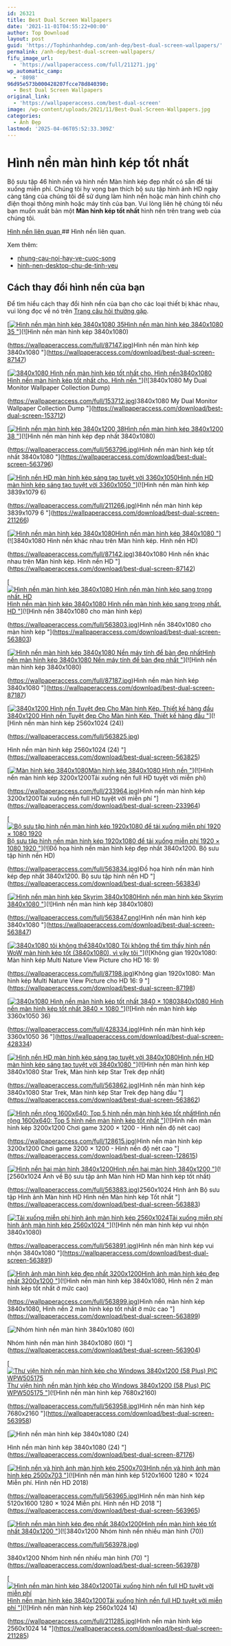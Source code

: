 ```yaml
---
id: 26321
title: Best Dual Screen Wallpapers
date: '2021-11-01T04:55:22+00:00'
author: Top Download
layout: post
guid: 'https://Tophinhanhdep.com/anh-dep/best-dual-screen-wallpapers/'
permalink: /anh-dep/best-dual-screen-wallpapers/
fifu_image_url:
  - 'https://wallpaperaccess.com/full/211271.jpg'
wp_automatic_camp:
  - '8098'
96d95e573b000428207fcce78d840390:
  - Best Dual Screen Wallpapers
original_link:
  - 'https://wallpaperaccess.com/best-dual-screen'
image: /wp-content/uploads/2021/11/Best-Dual-Screen-Wallpapers.jpg
categories:
  - Ảnh Đẹp
lastmod: '2025-04-06T05:52:33.309Z'
---
```

# Hình nền màn hình kép tốt nhất

Bộ sưu tập 46 hình nền và hình nền Màn hình kép đẹp nhất có sẵn để tải xuống miễn phí. Chúng tôi hy vọng bạn thích bộ sưu tập hình ảnh HD ngày càng tăng của chúng tôi để sử dụng làm hình nền hoặc màn hình chính cho điện thoại thông minh hoặc máy tính của bạn. Vui lòng liên hệ chúng tôi nếu bạn muốn xuất bản một **Màn hình kép tốt nhất** hình nền trên trang web của chúng tôi.

[Hình nền liên quan ](#related) ## Hình nền liên quan.

   
 Xem thêm:

   
- [nhung-cau-noi-hay-ve-cuoc-song](https://tophinhanhdep.com/nhung-cau-noi-hay/nhung-cau-noi-hay-ve-cuoc-song/)
- [hinh-nen-desktop-chu-de-tinh-yeu](https://tophinhanhdep.com/anh-tinh-yeu/hinh-nen-desktop-chu-de-tinh-yeu/)

## Cách thay đổi hình nền của bạn

Để tìm hiểu cách thay đổi hình nền của bạn cho các loại thiết bị khác nhau, vui lòng đọc về nó trên [Trang câu hỏi thường gặp](https://tophinhanhdep.com/faq/).

  
[[![Hình nền màn hình kép 3840x1080 35](https://wallpaperaccess.com/full/211271.jpg)Hình nền màn hình kép 3840x1080 35 "](https://wallpaperaccess.com/download/best-dual-screen-211271)](![Hình nền màn hình kép 3840x1080)

(https://wallpaperaccess.com/full/87147.jpg)Hình nền màn hình kép 3840x1080 "](https://wallpaperaccess.com/download/best-dual-screen-87147)

[[![3840x1080 Hình nền màn hình kép tốt nhất cho.  Hình nền](https://wallpaperaccess.com/full/563793.jpg)3840x1080 Hình nền màn hình kép tốt nhất cho. Hình nền "](https://wallpaperaccess.com/download/best-dual-screen-563793)](![3840x1080 My Dual Monitor Wallpaper Collection Dump)

(https://wallpaperaccess.com/full/153712.jpg)3840x1080 My Dual Monitor Wallpaper Collection Dump "](https://wallpaperaccess.com/download/best-dual-screen-153712)

[[![Hình nền màn hình kép 3840x1200 38](https://wallpaperaccess.com/full/211347.jpg)Hình nền màn hình kép 3840x1200 38 "](https://wallpaperaccess.com/download/best-dual-screen-211347)](![Hình nền màn hình kép đẹp nhất 3840x1080)

(https://wallpaperaccess.com/full/563796.jpg)Hình nền màn hình kép tốt nhất 3840x1080 "](https://wallpaperaccess.com/download/best-dual-screen-563796)

[[![Hình nền HD màn hình kép sáng tạo tuyệt vời 3360x1050](https://wallpaperaccess.com/full/87138.jpg)Hình nền HD màn hình kép sáng tạo tuyệt vời 3360x1050 "](https://wallpaperaccess.com/download/best-dual-screen-87138)](![Hình nền màn hình kép 3839x1079 6)

(https://wallpaperaccess.com/full/211266.jpg)Hình nền màn hình kép 3839x1079 6 "](https://wallpaperaccess.com/download/best-dual-screen-211266)

 [[![Hình nền màn hình kép 3840x1080](https://wallpaperaccess.com/full/87148.jpg)Hình nền màn hình kép 3840x1080 "](https://wallpaperaccess.com/download/best-dual-screen-87148)](![3840x1080 Hình nền khác nhau trên Màn hình kép.  Hình nền HD)

(https://wallpaperaccess.com/full/87142.jpg)3840x1080 Hình nền khác nhau trên Màn hình kép. Hình nền HD "](https://wallpaperaccess.com/download/best-dual-screen-87142)

[[![Hình nền màn hình kép 3840x1080 Hình nền màn hình kép sang trọng nhất.  HD](https://wallpaperaccess.com/full/563802.jpg)Hình nền màn hình kép 3840x1080 Hình nền màn hình kép sang trọng nhất. HD "](https://wallpaperaccess.com/download/best-dual-screen-563802)](![Hình nền 3840x1080 cho màn hình kép)

(https://wallpaperaccess.com/full/563803.jpg)Hình nền 3840x1080 cho màn hình kép "](https://wallpaperaccess.com/download/best-dual-screen-563803)

[[![Hình nền màn hình kép 3840x1080 Nền máy tính để bàn đẹp nhất](https://wallpaperaccess.com/full/563812.jpg)Hình nền màn hình kép 3840x1080 Nền máy tính để bàn đẹp nhất "](https://wallpaperaccess.com/download/best-dual-screen-563812)](![Hình nền màn hình kép 3840x1080)

(https://wallpaperaccess.com/full/87187.jpg)Hình nền màn hình kép 3840x1080 "](https://wallpaperaccess.com/download/best-dual-screen-87187)

[[![3840x1200 Hình nền Tuyệt đẹp Cho Màn hình Kép.  Thiết kế hàng đầu](https://wallpaperaccess.com/full/563824.jpg)3840x1200 Hình nền Tuyệt đẹp Cho Màn hình Kép. Thiết kế hàng đầu "](https://wallpaperaccess.com/download/best-dual-screen-563824)](![Hình nền màn hình kép 2560x1024 (24))

(https://wallpaperaccess.com/full/563825.jpg)

Hình nền màn hình kép 2560x1024 (24) "](https://wallpaperaccess.com/download/best-dual-screen-563825)

[[![Màn hình kép 3840x1080](https://wallpaperaccess.com/full/563829.jpg)Màn hình kép 3840x1080 Hình nền "](https://wallpaperaccess.com/download/best-dual-screen-563829)](![Hình nền màn hình kép 3200x1200Tải xuống nền full HD tuyệt vời miễn phí)

(https://wallpaperaccess.com/full/233964.jpg)Hình nền màn hình kép 3200x1200Tải xuống nền full HD tuyệt vời miễn phí "](https://wallpaperaccess.com/download/best-dual-screen-233964)

[[![Bộ sưu tập hình nền màn hình kép 1920x1080 để tải xuống miễn phí 1920 × 1080 1920](https://wallpaperaccess.com/full/87167.jpg)Bộ sưu tập hình nền màn hình kép 1920x1080 để tải xuống miễn phí 1920 × 1080 1920 "](https://wallpaperaccess.com/download/best-dual-screen-87167)](![Đồ họa hình nền màn hình kép đẹp nhất 3840x1200.  Bộ sưu tập hình nền HD)

(https://wallpaperaccess.com/full/563834.jpg)Đồ họa hình nền màn hình kép đẹp nhất 3840x1200. Bộ sưu tập hình nền HD "](https://wallpaperaccess.com/download/best-dual-screen-563834)

[[![Hình nền màn hình kép Skyrim 3840x1080](https://wallpaperaccess.com/full/563844.jpg)Hình nền màn hình kép Skyrim 3840x1080 "](https://wallpaperaccess.com/download/best-dual-screen-563844)](![Hình nền màn hình kép 3840x1080)

(https://wallpaperaccess.com/full/563847.png)Hình nền màn hình kép 3840x1080 "](https://wallpaperaccess.com/download/best-dual-screen-563847)

[[![3840x1080 tôi không thể](https://wallpaperaccess.com/full/211320.jpg)3840x1080 Tôi không thể tìm thấy hình nền WoW màn hình kép tốt (3840x1080), vì vậy tôi "](https://wallpaperaccess.com/download/best-dual-screen-211320)](![Không gian 1920x1080: Màn hình kép Multi Nature View Picture cho HD 16: 9)

(https://wallpaperaccess.com/full/87198.jpg)Không gian 1920x1080: Màn hình kép Multi Nature View Picture cho HD 16: 9 "](https://wallpaperaccess.com/download/best-dual-screen-87198)

[[![3840x1080 Hình nền màn hình kép tốt nhất 3840 × 1080](https://wallpaperaccess.com/full/563855.jpg)3840x1080 Hình nền màn hình kép tốt nhất 3840 × 1080 "](https://wallpaperaccess.com/download/best-dual-screen-563855)](![Hình nền màn hình kép 3360x1050 36)

(https://wallpaperaccess.com/full/428334.jpg)Hình nền màn hình kép 3360x1050 36 "](https://wallpaperaccess.com/download/best-dual-screen-428334)

[[![Hình nền HD màn hình kép sáng tạo tuyệt vời 3840x1080](https://wallpaperaccess.com/full/563857.jpg)Hình nền HD màn hình kép sáng tạo tuyệt vời 3840x1080 "](https://wallpaperaccess.com/download/best-dual-screen-563857)](![Hình nền màn hình kép 3840x1080 Star Trek, Màn hình kép Star Trek đẹp nhất)

(https://wallpaperaccess.com/full/563862.jpg)Hình nền màn hình kép 3840x1080 Star Trek, Màn hình kép Star Trek đẹp hàng đầu "](https://wallpaperaccess.com/download/best-dual-screen-563862)

[[![Hình nền rộng 1600x640: Top 5 hình nền màn hình kép tốt nhất](https://wallpaperaccess.com/full/563874.jpg)Hình nền rộng 1600x640: Top 5 hình nền màn hình kép tốt nhất "](https://wallpaperaccess.com/download/best-dual-screen-563874)](![Hình nền màn hình kép 3200x1200 Chơi game 3200 × 1200 - Hình nền độ nét cao)

(https://wallpaperaccess.com/full/128615.jpg)Hình nền màn hình kép 3200x1200 Chơi game 3200 × 1200 - Hình nền độ nét cao "](https://wallpaperaccess.com/download/best-dual-screen-128615)

[[![Hình nền hai màn hình 3840x1200](https://wallpaperaccess.com/full/563880.jpg)Hình nền hai màn hình 3840x1200 "](https://wallpaperaccess.com/download/best-dual-screen-563880)](![2560x1024 Ảnh về Bộ sưu tập ảnh Màn hình HD Màn hình kép tốt nhất)

(https://wallpaperaccess.com/full/563883.jpg)2560x1024 Hình ảnh Bộ sưu tập Hình ảnh Màn hình HD Hình nền Màn hình kép Tốt nhất "](https://wallpaperaccess.com/download/best-dual-screen-563883)

[[![Tải xuống miễn phí hình ảnh màn hình kép 2560x1024](https://wallpaperaccess.com/full/563886.jpg)Tải xuống miễn phí hình ảnh màn hình kép 2560x1024 "](https://wallpaperaccess.com/download/best-dual-screen-563886)](![Hình nền màn hình kép vui nhộn 3840x1080)

(https://wallpaperaccess.com/full/563891.jpg)Hình nền màn hình kép vui nhộn 3840x1080 "](https://wallpaperaccess.com/download/best-dual-screen-563891)

[[![Hình ảnh màn hình kép đẹp nhất 3200x1200](https://wallpaperaccess.com/full/563892.jpg)Hình ảnh màn hình kép đẹp nhất 3200x1200 "](https://wallpaperaccess.com/download/best-dual-screen-563892)](![Hình nền màn hình kép 3840x1080, Hình nền 2 màn hình kép tốt nhất ở mức cao)

(https://wallpaperaccess.com/full/563899.jpg)Hình nền màn hình kép 3840x1080, Hình nền 2 màn hình kép tốt nhất ở mức cao "](https://wallpaperaccess.com/download/best-dual-screen-563899)

[![Nhóm hình nền màn hình 3840x1080 (60)](https://wallpaperaccess.com/full/563904.png)

Nhóm hình nền màn hình 3840x1080 (60) "](https://wallpaperaccess.com/download/best-dual-screen-563904)

[[![Thư viện hình nền màn hình kép cho Windows 3840x1200 (58 Plus) PIC WPW505175](https://wallpaperaccess.com/full/194772.jpg)Thư viện hình nền màn hình kép cho Windows 3840x1200 (58 Plus) PIC WPW505175 "](https://wallpaperaccess.com/download/best-dual-screen-194772)](![Hình nền màn hình kép 7680x2160)

(https://wallpaperaccess.com/full/563958.jpg)Hình nền màn hình kép 7680x2160 "](https://wallpaperaccess.com/download/best-dual-screen-563958)

[![Hình nền màn hình kép 3840x1080 (24)](https://wallpaperaccess.com/full/87176.jpg)

Hình nền màn hình kép 3840x1080 (24) "](https://wallpaperaccess.com/download/best-dual-screen-87176)

[[![Hình nền và hình ảnh màn hình kép 2500x703](https://wallpaperaccess.com/full/563963.jpg)Hình nền và hình ảnh màn hình kép 2500x703 "](https://wallpaperaccess.com/download/best-dual-screen-563963)](![Hình nền màn hình kép 5120x1600 1280 × 1024 Miễn phí.  Hình nền HD 2018)

(https://wallpaperaccess.com/full/563965.jpg)Hình nền màn hình kép 5120x1600 1280 × 1024 Miễn phí. Hình nền HD 2018 "](https://wallpaperaccess.com/download/best-dual-screen-563965)

[[![Hình nền màn hình kép đẹp nhất 3840x1200](https://wallpaperaccess.com/full/563976.jpg)Hình nền màn hình kép tốt nhất 3840x1200 "](https://wallpaperaccess.com/download/best-dual-screen-563976)](![3840x1200 Nhóm hình nền nhiều màn hình (70))

(https://wallpaperaccess.com/full/563978.jpg)

3840x1200 Nhóm hình nền nhiều màn hình (70) "](https://wallpaperaccess.com/download/best-dual-screen-563978)

[[![Hình nền màn hình kép 3840x1200Tải xuống hình nền full HD tuyệt vời miễn phí](https://wallpaperaccess.com/full/563980.jpg)Hình nền màn hình kép 3840x1200Tải xuống hình nền full HD tuyệt vời miễn phí "](https://wallpaperaccess.com/download/best-dual-screen-563980)](![Hình nền màn hình kép 2560x1024 14)

(https://wallpaperaccess.com/full/211285.jpg)Hình nền màn hình kép 2560x1024 14 "](https://wallpaperaccess.com/download/best-dual-screen-211285)
